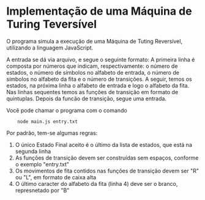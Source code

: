 # Implementação de uma Máquina de Turing Teversível

O programa simula a execução de uma Máquina de Tuting Reversível, utilizando a linguagem JavaScript. 

A entrada se dá via arquivo, e segue o seguinte formato:
A primeira linha é composta por números que indicam, respectivamente: o número de estados, o número de símbolos no alfabeto de entrada, o número de símbolos no alfabeto da fita e o número de transições. A seguir, temos os estados, na próxima linha o alfabeto de entrada e logo o alfabeto da fita. Nas linhas sequentes temos as funções de transição em formato de quíntuplas. Depois da funcão de transição, segue uma entrada.

Você pode chamar o programa com o comando
```
    node main.js entry.txt
```

Por padrão, tem-se algumas regras:

1. O único Estado Final aceito é o último da lista de estados, que está na segunda linha
2. As funções de transição devem ser construídas sem espaços, conforme o exemplo "entry.txt"
3. Os movimentos de fita contidos nas funções de transição devem ser "R" ou "L", em formato de caixa alta
4. O último caracter do alfabeto da fita (linha 4) deve ser o branco, represnetado por "B"



        